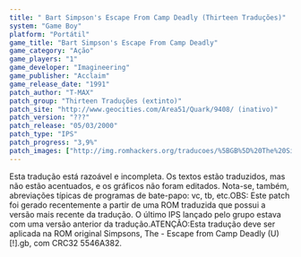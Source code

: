 ```yaml
---
title: " Bart Simpson's Escape From Camp Deadly (Thirteen Traduções)"
system: "Game Boy"
platform: "Portátil"
game_title: "Bart Simpson's Escape From Camp Deadly"
game_category: "Ação"
game_players: "1"
game_developer: "Imagineering"
game_publisher: "Acclaim"
game_release_date: "1991"
patch_author: "T-MAX"
patch_group: "Thirteen Traduções (extinto)"
patch_site: "http://www.geocities.com/Area51/Quark/9408/ (inativo)"
patch_version: "???"
patch_release: "05/03/2000"
patch_type: "IPS"
patch_progress: "3,9%"
patch_images: ["http://img.romhackers.org/traducoes/%5BGB%5D%20The%20Simpsons%20-%20Escape%20from%20Camp%20Deadly%20-%20Thirteen%20Tradu%C3%A7%C3%B5es%20-%2001.png","http://img.romhackers.org/traducoes/%5BGB%5D%20The%20Simpsons%20-%20Escape%20from%20Camp%20Deadly%20-%20Thirteen%20Tradu%C3%A7%C3%B5es%20-%2002.png","http://img.romhackers.org/traducoes/%5BGB%5D%20The%20Simpsons%20-%20Escape%20from%20Camp%20Deadly%20-%20Thirteen%20Tradu%C3%A7%C3%B5es%20-%2003.png"]
---
```

Esta tradução está razoável e incompleta. Os textos estão traduzidos, mas não estão acentuados, e os gráficos não foram editados. Nota-se, também, abreviações típicas de programas de bate-papo: vc, tb, etc.OBS: Este patch foi gerado recentemente a partir de uma ROM traduzida que possui a versão mais recente da tradução. O último IPS lançado pelo grupo estava com uma versão anterior da tradução.ATENÇÃO:Esta tradução deve ser aplicada na ROM original Simpsons, The - Escape from Camp Deadly (U) [!].gb, com CRC32 5546A382.